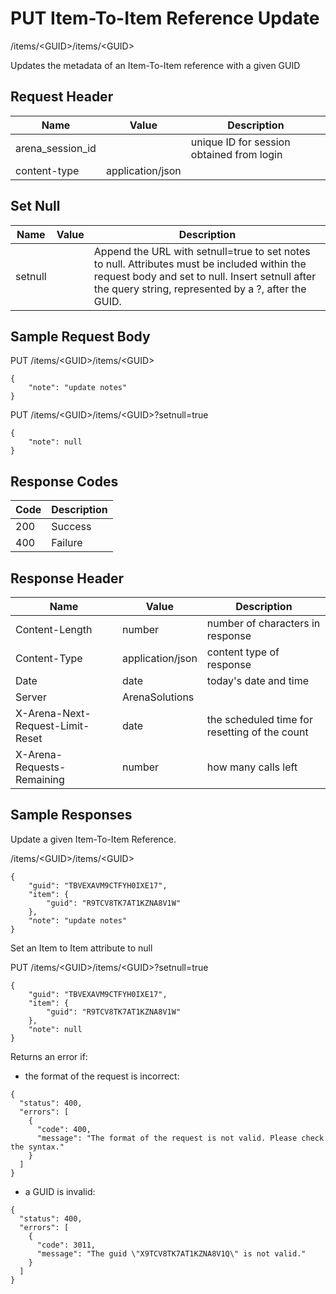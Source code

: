 # PUT Item-To-Item Reference Update


/items/&lt;GUID&gt;/items/&lt;GUID&gt;

Updates the metadata of an Item\-To\-Item reference with a given GUID

## Request Header

| Name<br> | Value<br> | Description<br> |
|  --- |  --- |  --- | 
| arena_session_id<br> |   | unique ID for session obtained from login<br> |
| content\-type<br> | application/json<br> |   |

## Set Null

| Name<br> | Value<br> | Description<br> |
|  --- |  --- |  --- | 
| setnull<br> |   | Append the URL with setnull=true to set notes to null. Attributes must be included within the request body and set to null. Insert setnull after the query string, represented by a ?, after the GUID.<br> |

## Sample Request Body
PUT /items/&lt;GUID&gt;/items/&lt;GUID&gt;

```
{
    "note": "update notes"
}
```
PUT /items/&lt;GUID&gt;/items/&lt;GUID&gt;?setnull=true

```
{
    "note": null
}
```
## Response Codes

| Code<br> | Description<br> |
|  --- |  --- | 
| 200<br> | Success<br> |
| 400<br> | Failure<br> |

## Response Header

| Name<br> | Value<br> | Description<br> |
|  --- |  --- |  --- | 
| Content\-Length<br> | number<br> | number of characters in response<br> |
| Content\-Type<br> | application/json<br> | content type of response<br> |
| Date<br> | date<br> | today's date and time<br> |
| Server<br> | ArenaSolutions<br> |   |
| X\-Arena\-Next\-Request\-Limit\-Reset<br> | date<br> | the scheduled time for resetting of the count<br> |
| X\-Arena\-Requests\-Remaining<br> | number<br> | how many calls left<br> |

## Sample Responses
Update a given Item\-To\-Item Reference.



/items/&lt;GUID&gt;/items/&lt;GUID&gt;

```
{
    "guid": "TBVEXAVM9CTFYH0IXE17",
    "item": {
        "guid": "R9TCV8TK7AT1KZNA8V1W"
    },
    "note": "update notes"
}
```
Set an Item to Item attribute to null

PUT /items/&lt;GUID&gt;/items/&lt;GUID&gt;?setnull=true

```
{
    "guid": "TBVEXAVM9CTFYH0IXE17",
    "item": {
        "guid": "R9TCV8TK7AT1KZNA8V1W"
    },
    "note": null
}
```
Returns an error if:

* the format of the request is incorrect:

```
{
  "status": 400,
  "errors": [
    {
      "code": 400,
      "message": "The format of the request is not valid. Please check the syntax."
    }
  ]
}
```
* a GUID is invalid:

```
{
  "status": 400,
  "errors": [
    {
      "code": 3011,
      "message": "The guid \"X9TCV8TK7AT1KZNA8V1Q\" is not valid."
    }
  ]
}
```
